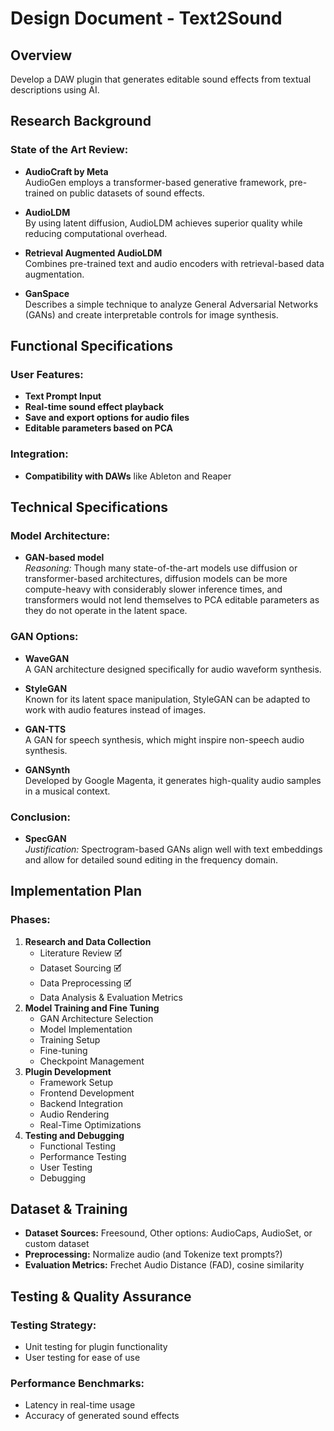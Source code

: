 # Design Document - Text2Sound

## Overview

Develop a DAW plugin that generates editable sound effects from textual descriptions using AI.

## Research Background

### State of the Art Review:

- **AudioCraft by Meta**  
  AudioGen employs a transformer-based generative framework, pre-trained on public datasets of sound effects.

- **AudioLDM**  
  By using latent diffusion, AudioLDM achieves superior quality while reducing computational overhead.

- **Retrieval Augmented AudioLDM**  
  Combines pre-trained text and audio encoders with retrieval-based data augmentation.

- **GanSpace**  
  Describes a simple technique to analyze General Adversarial Networks (GANs) and create interpretable controls for image synthesis.

## Functional Specifications

### User Features:
- **Text Prompt Input**
- **Real-time sound effect playback**
- **Save and export options for audio files**
- **Editable parameters based on PCA**

### Integration:
- **Compatibility with DAWs** like Ableton and Reaper

## Technical Specifications

### Model Architecture:
- **GAN-based model**  
  _Reasoning:_ Though many state-of-the-art models use diffusion or transformer-based architectures, diffusion models can be more compute-heavy with considerably slower inference times, and transformers would not lend themselves to PCA editable parameters as they do not operate in the latent space.

### GAN Options:
- **WaveGAN**  
  A GAN architecture designed specifically for audio waveform synthesis.
  
- **StyleGAN**  
  Known for its latent space manipulation, StyleGAN can be adapted to work with audio features instead of images.
  
- **GAN-TTS**  
  A GAN for speech synthesis, which might inspire non-speech audio synthesis.
  
- **GANSynth**  
  Developed by Google Magenta, it generates high-quality audio samples in a musical context.

### Conclusion:
- **SpecGAN**  
  _Justification:_ Spectrogram-based GANs align well with text embeddings and allow for detailed sound editing in the frequency domain.

## Implementation Plan

### Phases:
1. **Research and Data Collection**
   - Literature Review 🗹
   - Dataset Sourcing 🗹
   - Data Preprocessing 🗹
   - Data Analysis & Evaluation Metrics
2. **Model Training and Fine Tuning**
   - GAN Architecture Selection 
   - Model Implementation
   - Training Setup
   - Fine-tuning
   - Checkpoint Management
3. **Plugin Development**
   - Framework Setup
   - Frontend Development
   - Backend Integration
   - Audio Rendering
   - Real-Time Optimizations
4. **Testing and Debugging**
   - Functional Testing
   - Performance Testing
   - User Testing
   - Debugging

## Dataset & Training

- **Dataset Sources:** Freesound, Other options: AudioCaps, AudioSet, or custom dataset
- **Preprocessing:** Normalize audio (and Tokenize text prompts?)
- **Evaluation Metrics:** Frechet Audio Distance (FAD), cosine similarity

## Testing & Quality Assurance

### Testing Strategy:
- Unit testing for plugin functionality
- User testing for ease of use

### Performance Benchmarks:
- Latency in real-time usage
- Accuracy of generated sound effects
